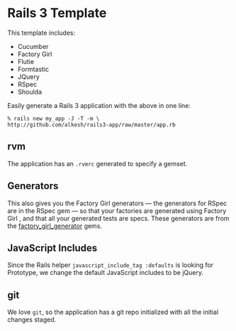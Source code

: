 Rails 3 Template
================

This template includes:

* Cucumber
* Factory Girl
* Flutie
* Formtastic
* JQuery
* RSpec
* Shoulda

Easily generate a Rails 3 application with the above in one line:

    % rails new my_app -J -T -m \
    http://github.com/alkesh/rails3-app/raw/master/app.rb

rvm
---

The application has an `.rvmrc` generated to specify a gemset.

Generators
----------

This also gives you the Factory Girl generators &mdash; the
generators for RSpec are in the RSpec gem &mdash; so that your factories
are generated using Factory Girl , and that all your generated
tests are specs. These generators are from the
[factory_girl_generator](http://github.com/leshill/factory_girl_generator) gems.

JavaScript Includes
-------------------

Since the Rails helper `javascript_include_tag :defaults` is looking for
Prototype, we change the default JavaScript includes to be jQuery.

git
---

We love `git`, so the application has a git repo initialized with all the initial changes staged.
